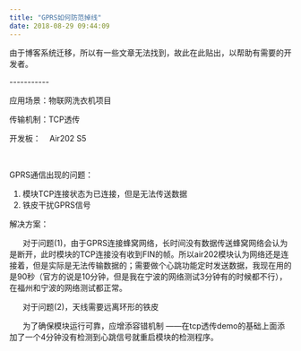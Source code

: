 ```yaml
---
title: "GPRS如何防范掉线"
date: 2018-08-29 09:44:09
---
```


<p>由于博客系统迁移，所以有一些文章无法找到，故此在此贴出，以帮助有需要的开发者。</p>

<p>-----------</p>

<p>应用场景：物联网洗衣机项目
</p>

<p>传输机制：TCP透传
</p>

<p>开发板：     Air202 S5</p>

<p><br /></p>

<p>GPRS通信出现的问题：</p>

<ol><li>模块TCP连接状态为已连接，但是无法传送数据</li><li>铁皮干扰GPRS信号</li></ol>

<p>解决方案：</p>

<p>      对于问题(1)，由于GPRS连接蜂窝网络，长时间没有数据传送蜂窝网络会认为是断开，此时模块的TCP连接没有收到FIN的帧。所以air202模块认为网络还是连接着，但是实际是无法传输数据的；需要做个心跳功能定时发送数据，我现在用的是90秒（官方的说是10分钟，但是我在宁波的网络测试3分钟有的时候都不行），在福州和宁波的网络测试都正常。
</p>

<p>      对于问题(2)，天线需要远离环形的铁皮
</p>

<p>      为了确保模块运行可靠，应增添容错机制
——在tcp透传demo的基础上面添加了一个4分钟没有检测到心跳信号就重启模块的检测程序。</p>